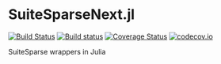 # SuiteSparseNext.jl

[![Build Status](https://travis-ci.org/JuliaLinearAlgebra/SuiteSparseNext.jl.svg?branch=master)](https://travis-ci.org/JuliaLinearAlgebra/SuiteSparseNext.jl)
[![Build status](https://ci.appveyor.com/api/projects/status/v6icbqh1xq5y7261?svg=true)](https://ci.appveyor.com/project/andreasnoack/arpack-jl)
[![Coverage Status](https://coveralls.io/repos/JuliaLinearAlgebra/SuiteSparseNext.jl/badge.svg?branch=master&service=github)](https://coveralls.io/github/JuliaLinearAlgebra/SuiteSparseNext.jl?branch=master)
[![codecov.io](http://codecov.io/github/JuliaLinearAlgebra/SuiteSparseNext.jl/coverage.svg?branch=master)](http://codecov.io/github/JuliaLinearAlgebra/SuiteSparseNext.jl?branch=master)

SuiteSparse wrappers in Julia
